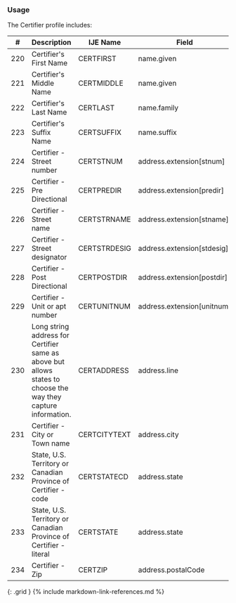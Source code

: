 ### Usage
The Certifier profile includes:

| **#** |  **Description**   |  **IJE Name**   |  **Field**  |  **Type**  | **Value Set**  |
| ---------| ------------- | ------------ | -------------- | -------- | -------- |
| 220 | Certifier's First Name | CERTFIRST| name.given  | string |  | 
| 221 | Certifier's Middle Name | CERTMIDDLE| name.given  | string |  | 
| 222 | Certifier's Last Name | CERTLAST| name.family  | string |  | 
| 223 | Certifier's Suffix Name | CERTSUFFIX| name.suffix  | string |  | 
| 224 | Certifier - Street number | CERTSTNUM| address.extension[stnum] | string |  | 
| 225 | Certifier - Pre Directional | CERTPREDIR| address.extension[predir] | string |  | 
| 226 | Certifier - Street name | CERTSTRNAME| address.extension[stname] | string |  | 
| 227 | Certifier - Street designator | CERTSTRDESIG| address.extension[stdesig] | string |  | 
| 228 | Certifier - Post Directional | CERTPOSTDIR| address.extension[postdir] | string |  | 
| 229 | Certifier - Unit or apt number | CERTUNITNUM| address.extension[unitnum] | string |  | 
| 230 | Long string address for Certifier same as above but allows states to choose the way they capture information. | CERTADDRESS| address.line  | string |  | 
| 231 | Certifier - City or Town name | CERTCITYTEXT| address.city  | string |  | 
| 232 | State, U.S. Territory or Canadian Province of Certifier - code | CERTSTATECD| address.state | string | [StatesTerritoriesProvincesVS] | 
| 233 | State, U.S. Territory or Canadian Province of Certifier - literal | CERTSTATE| address.state | string | [StatesTerritoriesProvincesVS] | 
| 234 | Certifier - Zip | CERTZIP| address.postalCode | string |  | 
{: .grid }
{% include markdown-link-references.md %}
